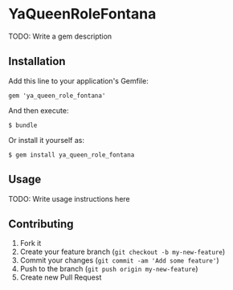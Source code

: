 # YaQueenRoleFontana

TODO: Write a gem description

## Installation

Add this line to your application's Gemfile:

    gem 'ya_queen_role_fontana'

And then execute:

    $ bundle

Or install it yourself as:

    $ gem install ya_queen_role_fontana

## Usage

TODO: Write usage instructions here

## Contributing

1. Fork it
2. Create your feature branch (`git checkout -b my-new-feature`)
3. Commit your changes (`git commit -am 'Add some feature'`)
4. Push to the branch (`git push origin my-new-feature`)
5. Create new Pull Request
